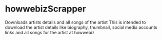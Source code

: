 # howwebizScrapper
Downloads artists details and all songs of the artist
This is intended to download the artist details like biography, thumbnail, social media accounts links and all songs for the artist at howwebiz
